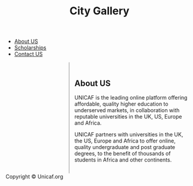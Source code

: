 <html>
<head>
<style>
article {
 margin-left: 170px;
 border-left: 1px solid gray;
 padding: 1em;
 overflow: hidden;
}
</style>
</head>
<body>
<div class="container">
<header>
 <h1>City Gallery</h1>
</header>
 <nav>
 <ul>
 <li><a href="#">About US</a></li>
 <li><a href="#">Scholarships</a></li>
 <li><a href="#">Contact US</a></li>
 </ul>
</nav>
<article>
 <h1>About US</h1>
 <p>UNICAF is the leading online platform offering affordable, quality higher education to underserved markets, in collaboration with reputable universities in the UK, US, 
Europe and Africa.</p>
 <p>UNICAF partners with universities in the UK, the US, Europe and Africa to offer online, quality undergraduate and post graduate degrees, to the benefit of thousands 
of students in Africa and other continents.</p>
</article>
<footer>Copyright &copy; Unicaf.org</footer>
</div>
</body></html>
